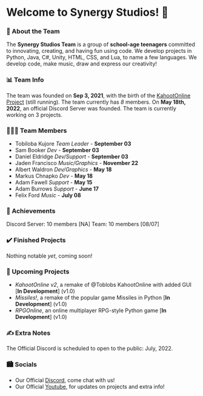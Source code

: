 # Welcome to Synergy Studios! 👋

### 🚀 About the Team
The **Synergy Studios Team** is a group of **school-age teenagers** committed to innovating, creating, and having fun using code. We develop projects in Python, Java, C#, Unity, HTML, CSS, and Lua, to name a few languages. We develop code, make music, draw and express our creativity!

### 📊 Team Info
The team was founded on **Sep 3, 2021**, with the birth of the [KahootOnline Project](https://github.com/Toblobs/kahootOnline) (still running). The team currently has *8* members. On **May 18th, 2022**, an official Discord Server was founded. The team is currently working on 3 projects.

### 🧑‍🤝‍🧑 Team Members
- Tobiloba Kujore *Team Leader* - **September 03**
- Sam Booker *Dev* - **September 03**
- Daniel Eldridge *Dev/Support* - **September 03**
- Jaden Francisco *Music/Graphics* - **November 22**
- Albert Waldron *Dev/Graphics* - **May 18**
- Markus Chnapko *Dev* - **May 18**
- Adam Fawell *Support* - **May 15**
- Adam Burrows *Support* - **June 17**
- Felix Ford *Music* - **July 08**

### 🥇 Achievements
Discord Server: 10 members [NA]
Team: 10 members [08/07]

### ✔️ Finished Projects
Nothing notable *yet*, coming soon!

### 📝 Upcoming Projects
- *KahootOnline v2*, a remake of @Toblobs KahootOnline with added GUI [**In Development**] (v1.0)
- *Missiles!*, a remake of the popular game Missiles in Python [**In Development**] (v1.0)
- *RPGOnline*, an online multiplayer RPG-style Python game [**In Development**] (v1.0)

### ✍️ Extra Notes
The Official Discord is scheduled to open to the public: July, 2022.

### 🏙️ Socials
- Our Official [Discord](https://discord.gg/czKZS9gE4R), come chat with us!
- Our Official [Youtube](), for updates on projects and extra info!

